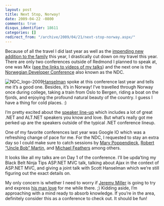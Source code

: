 ```yaml
---
layout: post
title: Next Stop, Norway!
date: 2009-04-22 -0800
comments: true
disqus_identifier: 18611
categories: []
redirect_from: "/archive/2009/04/21/next-stop-norway.aspx/"
---
```


Because of all the travel I did last year as well as the [impending new
addition to the
family](http://haacked.com/archive/2009/04/07/my-little-world-domination-backup.aspx "World Domination Plan")
this year, I drastically cut down on my travel this year. There are only
two conferences outside of Redmond I planned to speak at, one was Mix
([see the links to videos of my
talks](http://haacked.com/archive/2009/03/24/aspnetmvc-sessions-mix.aspx "ASP.NET MVC Sessions at Mix"))
and the next one is the [Norwegian Developer
Conference](http://ndc2009.no/en/ "NDC") also known as the NDC.

![NDC\_logo-2009](http://haacked.com/images/haacked_com/WindowsLiveWriter/NextStopNorway_8254/NDC_logo-2009_3.png "NDC_logo-2009")[Hanselman](http://hanselman.com/ "Scott Hanselman's Blog")
spoke at this conference last year and tells me it’s a good one.
Besides, it’s in Norway! I’ve travelled through Norway once during
college, taking a train from Oslo to Bergen, riding a boat on the
fjords, and enjoying the profound natural beauty of the country. I guess
I have a thing for cold places. :)

I’m pretty excited about the [speaker
line-up](http://ndc2009.no/en/index.aspx?cat=1070 "Speaker Lineup")
which includes a lot of great .NET and ALT.NET speakers you know and
love. But what’s really got me perked up are the speakers outside of the
typical .NET conference lineup.

One of my favorite conferences last year was Google IO which was a
refreshing change of pace for me. For the NDC, I requested to stay an
extra day so I could make sure to catch sessions by [Mary
Poppendieck](http://www.poppendieck.com/ "Mary Poppendieck"), [Robert
“Uncle Bob”
Martin](http://blog.objectmentor.com/articles/category/uncle-bobs-blatherings "Uncle Bob"),
and [Michael
Feathers](http://michaelfeathers.typepad.com/ "Michael Feathers Blog")
among others.

It looks like all my talks are on Day 1 of the conference. I’ll be
upda’ting my Black Belt Ninja Tips ASP.NET MVC talk, talking about Ajax
in the context of ASP.NET MVC, and giving a joint talk with Scott
Hanselman which we’re still figuring out the exact details on.

My only concern is whether I need to worry if [Jeremy
Miller](http://codebetter.com/blogs/jeremy.miller/ "Jeremy Miller - The Shade Tree Developer")
is going to try and express [his man
love](http://www.altnetpodcast.com/episodes/18-talking-with-jeremy-miller-about-alt-net "Jeremy Miller about ALT.NET")
for me while there. ;) Kidding aside, I’m approaching with a mind ready
to absorb knowledge. If you’re in the area, definitely consider this as
a conference to check out. It should be fun!

